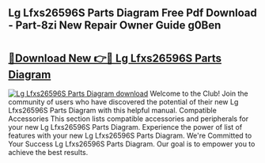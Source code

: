 ## Lg Lfxs26596S Parts Diagram Free Pdf Download - Part-8zi New Repair Owner Guide g0Ben

# <h2><a href="http://dfk0mpo.blite.top/?on=Lg+Lfxs26596S+Parts+Diagram">🔗Download New 👉🔴 Lg Lfxs26596S Parts Diagram</a></h2>

[![Lg Lfxs26596S Parts Diagram download](https://i.imgur.com/lujVjoI.png)](http://dfk0mpo.blite.top/?on=Lg+Lfxs26596S+Parts+Diagram)
Welcome to the Club! Join the community of users who have discovered the potential of their new Lg Lfxs26596S Parts Diagram with this helpful manual. Compatible Accessories This section lists compatible accessories and peripherals for your new Lg Lfxs26596S Parts Diagram. Experience the power of list of features with your new Lg Lfxs26596S Parts Diagram. We're Committed to Your Success Lg Lfxs26596S Parts Diagram. Our goal is to empower you to achieve the best results.
